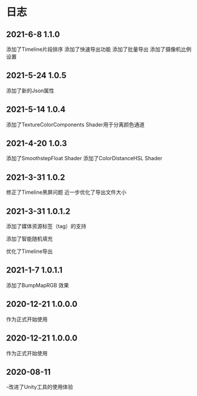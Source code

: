 # 日志
## 2021-6-8 1.1.0
添加了Timeline片段排序
添加了快速导出功能
添加了批量导出
添加了摄像机比例设置



## 2021-5-24 1.0.5
添加了新的Json属性

## 2021-5-14 1.0.4
添加了TextureColorComponents Shader用于分离颜色通道


## 2021-4-20 1.0.3
添加了SmoothstepFloat Shader
添加了ColorDistanceHSL Shader


## 2021-3-31 1.0.2
修正了Timeline黑屏问题
近一步优化了导出文件大小

## 2021-3-31 1.0.1.2
添加了媒体资源标签（tag）的支持

添加了智能随机填充

优化了Timeline导出


## 2021-1-7 1.0.1.1
添加了BumpMapRGB 效果

## 2020-12-21 1.0.0.0
作为正式开始使用

## 2020-12-21 1.0.0.0
作为正式开始使用

## 2020-08-11
-改进了Unity工具的使用体验
